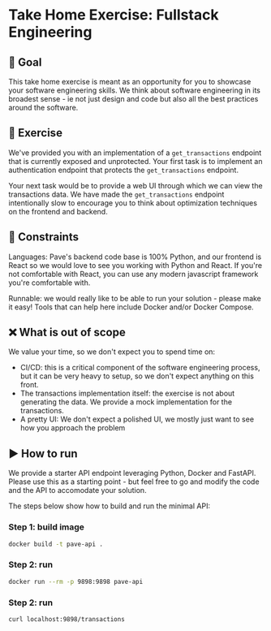 # Take Home Exercise: Fullstack Engineering

## 🎯 Goal

This take home exercise is meant as an opportunity for you to showcase your software engineering
skills. We think about software engineering in its broadest sense - ie not just design and 
code but also all the best practices around the software.


## 💪 Exercise
We've provided you with an implementation of a `get_transactions` endpoint that is currently 
exposed and unprotected. Your first task is to implement an authentication endpoint that protects
the `get_transactions` endpoint. 

Your next task would be to provide a web UI through which we can view the transactions data.
We have made the `get_transactions` endpoint intentionally slow to encourage you to think about
optimization techniques on the frontend and backend.


## 🧭 Constraints

Languages: Pave's backend code base is 100% Python, and our frontend is React so we would love 
to see you working with Python and React. If you're not comfortable with React, you can use 
any modern javascript framework you're comfortable with.


Runnable: we would really like to be able to run your solution - please make it easy!
Tools that can help here include Docker and/or Docker Compose.


## ❌ What is out of scope

We value your time, so we don't expect you to spend time on:
* CI/CD: this is a critical component of the software engineering process, but it can be
very heavy to setup, so we don't expect anything on this front.
* The transactions implementation itself: the exercise is not about generating the data. 
We provide a mock implementation for the transactions.
* A pretty UI: We don't expect a polished UI, we mostly just want to see how you approach the problem


## ▶️ How to run

We provide a starter API endpoint leveraging Python, Docker and FastAPI. Please use this
as a starting point - but feel free to go and modify the code and the API to accomodate
your solution.

The steps below show how to build and run the minimal API:

### Step 1: build image

```bash
docker build -t pave-api .
```

### Step 2: run

```bash
docker run --rm -p 9898:9898 pave-api
```

### Step 2: run

```bash
curl localhost:9898/transactions
```
